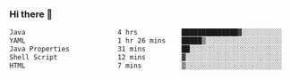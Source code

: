 ### Hi there 👋

<!--START_SECTION:waka-->

```txt
Java                       4 hrs           ██████████████▓░░░░░░░░░░   58.33 %
YAML                       1 hr 26 mins    █████▒░░░░░░░░░░░░░░░░░░░   20.89 %
Java Properties            31 mins         ██░░░░░░░░░░░░░░░░░░░░░░░   07.51 %
Shell Script               12 mins         ▓░░░░░░░░░░░░░░░░░░░░░░░░   02.91 %
HTML                       7 mins          ▒░░░░░░░░░░░░░░░░░░░░░░░░   01.79 %
```

<!--END_SECTION:waka-->

<!--
**jerry-shao/jerry-shao** is a ✨ _special_ ✨ repository because its `README.md` (this file) appears on your GitHub profile.

Here are some ideas to get you started:

- 🔭 I’m currently working on ...
- 🌱 I’m currently learning ...
- 👯 I’m looking to collaborate on ...
- 🤔 I’m looking for help with ...
- 💬 Ask me about ...
- 📫 How to reach me: ...
- 😄 Pronouns: ...
- ⚡ Fun fact: ...
-->
